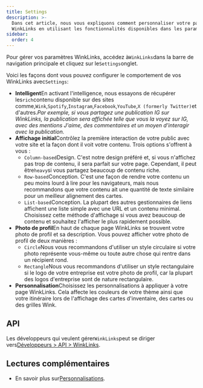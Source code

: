 ```yaml
---
title: Settings
description: >-
  Dans cet article, nous vous expliquons comment personnaliser votre page
  WinkLinks en utilisant les fonctionnalités disponibles dans les paramètres.
sidebar:
  order: 4
---
```

Pour gérer vos paramètres WinkLinks, accédez à`WinkLinks`dans la barre de navigation principale et cliquez sur le`Settings`onglet.

Voici les façons dont vous pouvez configurer le comportement de vos WinkLinks avec`Settings`:

* **Intelligent**En activant l'intelligence, nous essayons de récupérer les`rich`contenu disponible sur des sites comme,`Wink`,`Spotify`,`Instagram`,`Facebook`,`YouTube`,`X (formerly Twitter)`et d'autres.*Par exemple, si vous partagez une publication IG sur WinkLinks, la publication sera affichée telle que vous la voyez sur IG, avec des mentions J'aime, des commentaires et un moyen d'interagir avec la publication.*
* **Affichage initial**Contrôlez la première interaction de votre public avec votre site et la façon dont il voit votre contenu. Trois options s'offrent à vous :
  * `Column-based`Design. C'est notre design préféré et, si vous n'affichez pas trop de contenu, il sera parfait sur votre page. Cependant, il peut être`heavy`si vous partagez beaucoup de contenu riche.
  * `Row-based`Conception. C'est une façon de rendre votre contenu un peu moins lourd à lire pour les navigateurs, mais nous recommandons que votre contenu ait une quantité de texte similaire pour un meilleur alignement des cartes.
  * `List-based`Conception. La plupart des autres gestionnaires de liens affichent une liste simple avec une URL et un contenu minimal. Choisissez cette méthode d'affichage si vous avez beaucoup de contenu et souhaitez l'afficher le plus rapidement possible.
* **Photo de profil**En haut de chaque page WinkLinks se trouvent votre photo de profil et sa description. Vous pouvez afficher votre photo de profil de deux manières :
  * `Circle`Nous vous recommandons d'utiliser un style circulaire si votre photo représente vous-même ou toute autre chose qui rentre dans un récipient rond.
  * `Rectangle`Nous vous recommandons d'utiliser un style rectangulaire si le logo de votre entreprise est votre photo de profil, car la plupart des logos d'entreprise sont de nature rectangulaire.
* **Personnalisation**Choisissez les personnalisations à appliquer à votre page WinkLinks. Cela affecte les couleurs de votre thème ainsi que votre itinéraire lors de l'affichage des cartes d'inventaire, des cartes ou des grilles Wink.

## API

Les développeurs qui veulent gérer`WinkLinks`peut se diriger vers[Développeurs > API > WinkLinks](/developers/apis/#winklinks-api).

## Lectures complémentaires

* En savoir plus sur[Personnalisations](/studio/customization).

